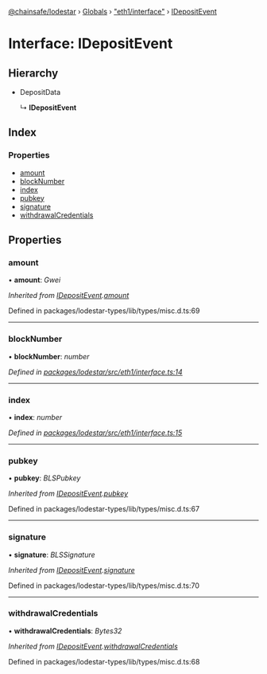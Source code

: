 [@chainsafe/lodestar](../README.md) › [Globals](../globals.md) › ["eth1/interface"](../modules/_eth1_interface_.md) › [IDepositEvent](_eth1_interface_.idepositevent.md)

# Interface: IDepositEvent

## Hierarchy

* DepositData

  ↳ **IDepositEvent**

## Index

### Properties

* [amount](_eth1_interface_.idepositevent.md#amount)
* [blockNumber](_eth1_interface_.idepositevent.md#blocknumber)
* [index](_eth1_interface_.idepositevent.md#index)
* [pubkey](_eth1_interface_.idepositevent.md#pubkey)
* [signature](_eth1_interface_.idepositevent.md#signature)
* [withdrawalCredentials](_eth1_interface_.idepositevent.md#withdrawalcredentials)

## Properties

###  amount

• **amount**: *Gwei*

*Inherited from [IDepositEvent](_eth1_interface_.idepositevent.md).[amount](_eth1_interface_.idepositevent.md#amount)*

Defined in packages/lodestar-types/lib/types/misc.d.ts:69

___

###  blockNumber

• **blockNumber**: *number*

*Defined in [packages/lodestar/src/eth1/interface.ts:14](https://github.com/ChainSafe/lodestar/blob/a7b4c5ad0/packages/lodestar/src/eth1/interface.ts#L14)*

___

###  index

• **index**: *number*

*Defined in [packages/lodestar/src/eth1/interface.ts:15](https://github.com/ChainSafe/lodestar/blob/a7b4c5ad0/packages/lodestar/src/eth1/interface.ts#L15)*

___

###  pubkey

• **pubkey**: *BLSPubkey*

*Inherited from [IDepositEvent](_eth1_interface_.idepositevent.md).[pubkey](_eth1_interface_.idepositevent.md#pubkey)*

Defined in packages/lodestar-types/lib/types/misc.d.ts:67

___

###  signature

• **signature**: *BLSSignature*

*Inherited from [IDepositEvent](_eth1_interface_.idepositevent.md).[signature](_eth1_interface_.idepositevent.md#signature)*

Defined in packages/lodestar-types/lib/types/misc.d.ts:70

___

###  withdrawalCredentials

• **withdrawalCredentials**: *Bytes32*

*Inherited from [IDepositEvent](_eth1_interface_.idepositevent.md).[withdrawalCredentials](_eth1_interface_.idepositevent.md#withdrawalcredentials)*

Defined in packages/lodestar-types/lib/types/misc.d.ts:68
